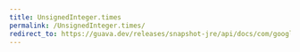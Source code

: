 ```yaml
---
title: UnsignedInteger.times
permalink: /UnsignedInteger.times/
redirect_to: https://guava.dev/releases/snapshot-jre/api/docs/com/google/common/primitives/UnsignedInteger.html#times-com.google.common.primitives.UnsignedInteger-
---
```

